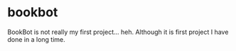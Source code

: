 # bookbot
BookBot is not really my first project... heh.  Although it is first project I have done in a long time.